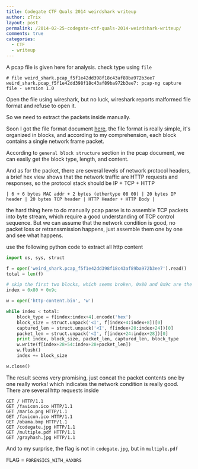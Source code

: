```yaml
---
title: Codegate CTF Quals 2014 weirdshark writeup
author: zTrix
layout: post
permalink: /2014-02-25-codegate-ctf-quals-2014-weirdshark-writeup/
comments: true
categories:
  - CTF
  - writeup
---
```


A pcap file is given here for analysis. check type using `file`

    # file weird_shark.pcap_f5f1e42dd398f18c43af89ba972b3ee7
    weird_shark.pcap_f5f1e42dd398f18c43af89ba972b3ee7: pcap-ng capture file - version 1.0

Open the file using wireshark, but no luck, wireshark reports malformed file format and refuse to open it.

So we need to extract the packets inside manually.

<!-- more -->

Soon I got the file format document [here](https://www.winpcap.org/ntar/draft/PCAP-DumpFileFormat.html), the file format is really simple, it's organized in blocks, and according to my comprehension, each block contains a single network frame packet.

According to `general block structure` section in the pcap document, we can easily get the block type, length, and content.

And as for the packet, there are several levels of network protocol headers, a brief hex view shows that the network traffic are HTTP requests and responses, so the protocol stack should be IP + TCP + HTTP

    | 6 + 6 bytes MAC addr + 2 bytes (ethertype 08 00) | 20 bytes IP header | 20 bytes TCP header | HTTP Header + HTTP Body |

the hard thing here to do manually pcap parse is to assemble TCP packets into byte stream, which require a good understanding of TCP control sequence. But we can assume that the network condition is good, no packet loss or retranssmission happens, just assemble them one by one and see what happens.

use the following python code to extract all http content

```python
import os, sys, struct

f = open('weird_shark.pcap_f5f1e42dd398f18c43af89ba972b3ee7').read()
total = len(f)

# skip the first two blocks, which seems broken, 0x80 and 0x9c are the block sizes respectively
index = 0x80 + 0x9c

w = open('http-content.bin', 'w')

while index < total:
    block_type = f[index:index+4].encode('hex')
    block_size = struct.unpack('<I', f[index+4:index+8])[0]
    captured_len = struct.unpack('<I', f[index+20:index+24])[0]
    packet_len = struct.unpack('<I', f[index+24:index+28])[0]
    print index, block_size, packet_len, captured_len, block_type
    w.write(f[index+28+54:index+28+packet_len])
    w.flush()
    index += block_size

w.close()
```

The result seems very promising,  just concat the packet contents one by one really works! which indicates the network condition is really good. There are several http requests inside

    GET / HTTP/1.1
    GET /favicon.ico HTTP/1.1
    GET /mario.png HTTP/1.1
    GET /favicon.ico HTTP/1.1
    GET /obama.bmp HTTP/1.1
    GET /codegate.jpg HTTP/1.1
    GET /multiple.pdf HTTP/1.1
    GET /grayhash.jpg HTTP/1.1

And to my surprise, the flag is not in `codegate.jpg`, but in `multiple.pdf`

FLAG = `FORENSICS_WITH_HAXORS`
